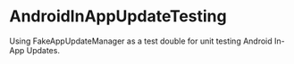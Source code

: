 # AndroidInAppUpdateTesting
Using FakeAppUpdateManager as a test double for unit testing Android In-App Updates.
